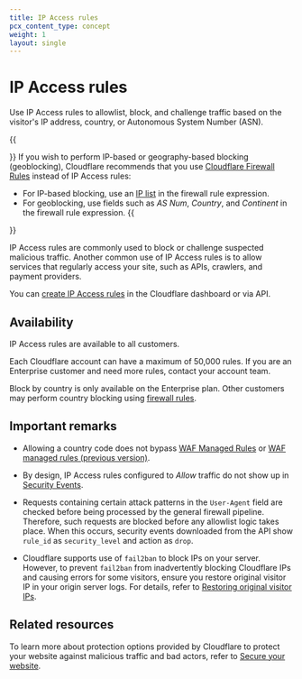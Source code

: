 ```yaml
---
title: IP Access rules
pcx_content_type: concept
weight: 1
layout: single
---
```


# IP Access rules

Use IP Access rules to allowlist, block, and challenge traffic based on the visitor's IP address, country, or Autonomous System Number (ASN).

{{<Aside type="warning">}}
If you wish to perform IP-based or geography-based blocking (geoblocking), Cloudflare recommends that you use [Cloudflare Firewall Rules](/firewall/) instead of IP Access rules:
- For IP-based blocking, use an [IP list](/waf/tools/lists/custom-lists/) in the firewall rule expression.
- For geoblocking, use fields such as _AS Num_, _Country_, and _Continent_ in the firewall rule expression.
{{</Aside>}}

IP Access rules are commonly used to block or challenge suspected malicious traffic. Another common use of IP Access rules is to allow services that regularly access your site, such as APIs, crawlers, and payment providers.

You can [create IP Access rules](/waf/tools/ip-access-rules/create/) in the Cloudflare dashboard or via API.

## Availability

IP Access rules are available to all customers.

Each Cloudflare account can have a maximum of 50,000 rules. If you are an Enterprise customer and need more rules, contact your account team.

Block by country is only available on the Enterprise plan. Other customers may perform country blocking using [firewall rules](/firewall/).

## Important remarks

* Allowing a country code does not bypass [WAF Managed Rules](/waf/managed-rules/) or [WAF managed rules (previous version)](/waf/reference/legacy/old-waf-managed-rules/).

* By design, IP Access rules configured to _Allow_ traffic do not show up in [Security Events](/waf/security-events/).

* Requests containing certain attack patterns in the `User-Agent` field are checked before being processed by the general firewall pipeline. Therefore, such requests are blocked before any allowlist logic takes place. When this  occurs, security events downloaded from the API show `rule_id` as `security_level` and action as `drop`.

* Cloudflare supports use of `fail2ban` to block IPs on your server. However, to prevent `fail2ban` from inadvertently blocking Cloudflare IPs and causing errors for some visitors, ensure you restore original visitor IP in your origin server logs. For details, refer to [Restoring original visitor IPs](https://support.cloudflare.com/hc/articles/200170786).

## Related resources

To learn more about protection options provided by Cloudflare to protect your website against malicious traffic and bad actors, refer to [Secure your website](/learning-paths/application-security/).